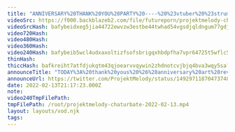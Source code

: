 ```yaml
---
title: "ANNIVERSARY%20THANK%20YOU%20PARTY%20----%20%23vtuber%20%23strumpet"
videoSrc: https://f000.backblazeb2.com/file/futureporn/projektmelody-chaturbate-2022-02-13.mp4
videoSrcHash: bafybeidxeg5jia44722ewvzw3estbe44twhad54vgsdjqldngum77gdjni?filename=projektmelody-chaturbate-20220213T211723Z-source.mp4
video720Hash: 
video480Hash: 
video360Hash: 
video240Hash: bafybeib5wcl4udxaxoltizfsofsbrigqxhbdpfha7vpr64725t5wflc5vq?filename=projektmelody-chaturbate-20220213T211723Z-240p.mp4
thinHash: 
thiccHash: bafkreiht7atfdjukqtm43qjoearvvqywin2zhdnotcvjbjq4bva3wqy5sa?filename=20220213T211723Z-thicc.jpg
announceTitle: "TODAY%3A%20thank%20yous%20%26%20anniversary%20art%20review%20on%20cb%21%21%21%20%20%20%20%20TOMORROW%3A%203D%20%22Year%20of%20the%20Tiger%22%20Mel%20skin%20on%20CB%20%26%20Twitch%20---%20hyped%20to%20share%20the%20loooove"
announceUrl: https://twitter.com/ProjektMelody/status/1492971187047374849
date: 2022-02-13T21:17:23.000Z
note: 
video240TmpFilePath: 
tmpFilePath: /root/projektmelody-chaturbate-2022-02-13.mp4
layout: layouts/vod.njk
tags:
---
```

